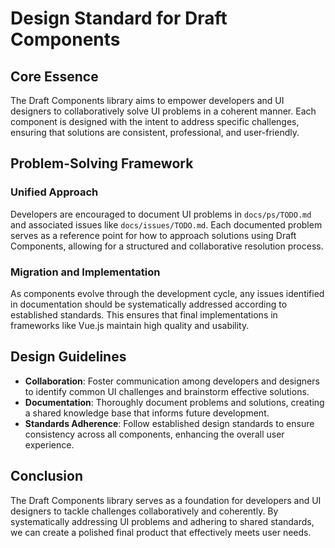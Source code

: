 
# Design Standard for Draft Components

## Core Essence

The Draft Components library aims to empower developers and UI designers to collaboratively solve UI problems in a coherent manner. Each component is designed with the intent to address specific challenges, ensuring that solutions are consistent, professional, and user-friendly.

## Problem-Solving Framework

### Unified Approach

Developers are encouraged to document UI problems in `docs/ps/TODO.md` and associated issues like `docs/issues/TODO.md`. Each documented problem serves as a reference point for how to approach solutions using Draft Components, allowing for a structured and collaborative resolution process.

### Migration and Implementation

As components evolve through the development cycle, any issues identified in documentation should be systematically addressed according to established standards. This ensures that final implementations in frameworks like Vue.js maintain high quality and usability.

## Design Guidelines

- **Collaboration**: Foster communication among developers and designers to identify common UI challenges and brainstorm effective solutions.
- **Documentation**: Thoroughly document problems and solutions, creating a shared knowledge base that informs future development.
- **Standards Adherence**: Follow established design standards to ensure consistency across all components, enhancing the overall user experience.

## Conclusion

The Draft Components library serves as a foundation for developers and UI designers to tackle challenges collaboratively and coherently. By systematically addressing UI problems and adhering to shared standards, we can create a polished final product that effectively meets user needs.

